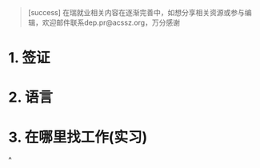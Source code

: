 > [success] 在瑞就业相关内容在逐渐完善中，如想分享相关资源或参与编辑，欢迎邮件联系dep.pr\@acssz.org，万分感谢

# 1. 签证

# 2. 语言

# 3. 在哪里找工作(实习)

^
